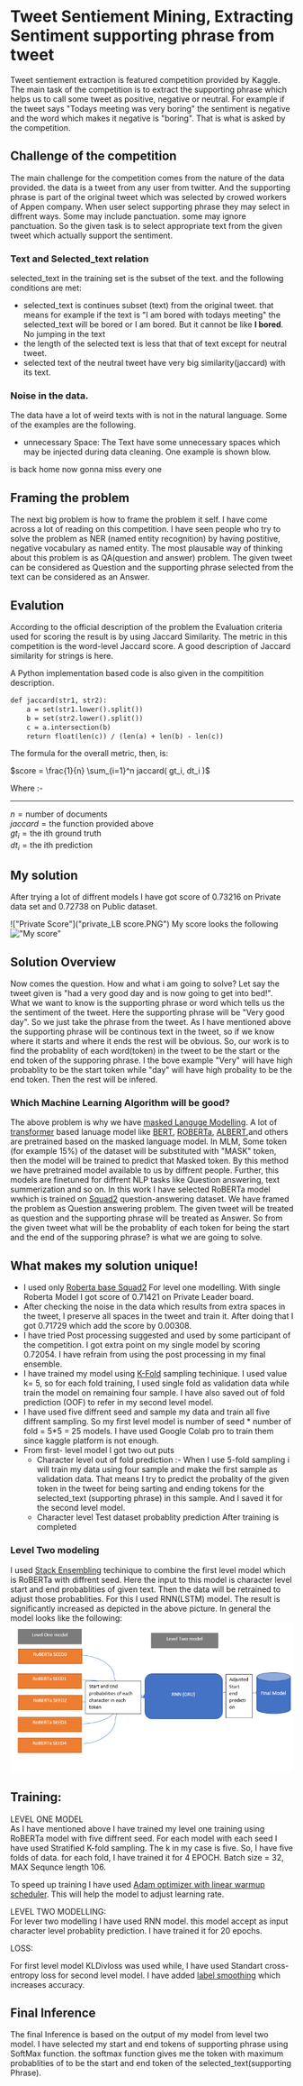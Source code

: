 # Tweet Sentiement Mining, Extracting Sentiment supporting phrase from tweet

Tweet sentiement extraction is featured competition provided by Kaggle. The main task of the competition is to extract the supporting phrase which helps us to call some tweet as positive, negative or neutral. For example if the tweet says "Todays meeting was very boring" the sentiment is negative and the word which makes it negative is "boring". That is what is asked by the competition.

## Challenge of the competition

The main challenge for the competition comes from the nature of the data provided. the data is a tweet from any user from twitter. And the supporting phrase is part of the original tweet which was selected by crowed workers of Appen company. When user select supporting phrase they may select in diffrent ways. Some may include panctuation. some may ignore panctuation.
So the given task is to select appropriate text from the given tweet which actually support the sentiment.

### Text and Selected_text relation

selected_text in the training set is the subset of the text. and the following conditions are met:

- selected_text is continues subset (text) from the original tweet. that means for example if the text is "I am bored with todays meeting" the selected_text will be bored or I am bored. But it cannot be like **I bored**. No jumping in the text
- the length of the selected text is less that that of text except for neutral tweet.
- selected text of the neutral tweet have very big similarity(jaccard) with its text.

### Noise in the data.

The data have a lot of weird texts with is not in the natural language. Some of the examples are the following.

- unnecessary Space: The Text have some unnecessary spaces which may be injected during data cleaning. One example is shown blow.

is back home now gonna miss every one

## Framing the problem

The next big problem is how to frame the problem it self. I have come across a lot of reading on this competition. I have seen people who try to solve the problem as NER (named entity recognition) by having postitive, negative vocabulary as named entity. The most plausable way of thinking about this problem is as QA(question and answer) problem. The given tweet can be considered as Question and the supporting phrase selected from the text can be considered as an Answer.

## Evalution

According to the official description of the problem the Evaluation criteria used for scoring the result is by using Jaccard Similarity. The metric in this competition is the word-level Jaccard score. A good description of Jaccard similarity for strings is here.

A Python implementation based code is also given in the compitition description.

```
def jaccard(str1, str2):
    a = set(str1.lower().split())
    b = set(str2.lower().split())
    c = a.intersection(b)
    return float(len(c)) / (len(a) + len(b) - len(c))
```

The formula for the overall metric, then, is:

$score = \frac{1}{n} \sum_{i=1}^n jaccard( gt_i, dt_i )$

Where :-

---

$n = \textrm{number of documents}$ <br>
$jaccard = \textrm{the function provided above}$ <br>
$gt_i = \textrm{the ith ground truth}$<br>
$dt_i = \textrm{the ith prediction}$

## My solution

After trying a lot of diffrent models I have got score of 0.73216 on Private data set and 0.72738 on Public dataset.

!["Private Score"]("private_LB score.PNG")
My score looks the following
!["My score"]("my_private_score.PNG")

## Solution Overview

Now comes the question. How and what i am going to solve? Let say the tweet given is "had a very good day and is now going to get into bed!". What we want to know is the supporting phrase or word which tells us the the sentiment of the tweet. Here the supporting phrase will be "Very good day". So we just take the phrase from the tweet. As I have mentioned above the supporting phrase will be continous text in the tweet, so if we know where it starts and where it ends the rest will be obvious. So, our work is to find the probablity of each word(token) in the tweet to be the start or the end token of the supporing phrase. I the bove example "Very" will have high probablity to be the start token while "day" will have high probality to be the end token. Then the rest will be infered.

### Which Machine Learning Algorithm will be good?

The above problem is why we have [masked Languge Modelling](https://arxiv.org/abs/2011.00960). A lot of [transformer](https://arxiv.org/abs/1706.03762) based lanuage model like [BERT](https://arxiv.org/abs/1810.04805), [ROBERTa](https://arxiv.org/abs/1907.11692), [ALBERT](https://arxiv.org/abs/1909.11942),and others are pretrained based on the masked language model. In MLM, Some token (for example 15%) of the dataset will be substituted with "MASK" token, then the model will be trained to predict that Masked token. By this method we have pretrained model available to us by diffrent people. Further, this models are finetuned for diffrent NLP tasks like Question answering, text summerization and so on. In this work I have selected RoBERTa model wwhich is trained on [Squad2](https://web.stanford.edu/class/archive/cs/cs224n/cs224n.1194/reports/default/15816213.pdf) question-answering dataset. We have framed the problem as Question answering problem. The given tweet will be treated as question and the supporting phrase will be treated as Answer. So from the given tweet what will be the probablity of each token for being the start and the end of the supporing phrase? is what we are going to solve.

## What makes my solution unique!

- I used only [Roberta base Squad2](https://arxiv.org/abs/1907.11692) For level one modelling. With single Roberta Model I got score of 0.71421 on Private Leader board.
- After checking the noise in the data which results from extra spaces in the tweet, I preserve all spaces in the tweet and train it. After doing that I got 0.71729 which add the score by 0.00308.
- I have tried Post processing suggested and used by some participant of the competition. I got extra point on my single model by scoring 0.72054. I have refrain from using the post processing in my final ensemble.
- I have trained my model using [K-Fold](http://statweb.stanford.edu/~tibs/sta306bfiles/cvwrong.pdf) sampling techinique. I used value k= 5, so for each fold training, I used single fold as validation data while train the model on remaining four sample. I have also saved out of fold prediction (OOF) to refer in my second level model.
- I have used five diffrent seed and sample my data and train all five diffrent sampling. So my first level model is number of seed * number of fold = 5*5 = 25 models. I have used Google Colab pro to train them since kaggle platform is not enough.
- From first- level model I got two out puts
  - Character level out of fold prediction :- When I use 5-fold sampling i will train my data using four sample and make the first sample as validation data. That means I try to predict the probality of the given token in the tweet for being sarting and ending tokens for the selected_text (supporting phrase) in this sample. And I saved it for the second level model.
  - Character level Test dataset probablity prediction After training is completed

### Level Two modeling

I used [Stack Ensembling](https://www.sciencedirect.com/science/article/abs/pii/S0893608005800231) techinique to combine the first level model which is RoBERTa with diffrent seed. Here the input to this model is character level start and end probablities of given text. Then the data will be retrained to adjust those probablities. For this I used RNN(LSTM) model. The result is significantly increased as depicted in the above picture.
In general the model looks like the following:<br>
!["my Model"](https://raw.githubusercontent.com/gbirhanu/tse/main/model.PNG)

## Training:

LEVEL ONE MODEL <br>
As I have mentioned above I have trained my level one training using RoBERTa model with five diffrent seed. For each model with each seed I have used Stratified K-fold sampling. The k in my case is five. So, I have five folds of data. for each fold, I have trained it for 4 EPOCH. Batch size = 32, MAX Sequnce length 106.

To speed up training I have used [Adam optimizer with linear warmup scheduler](https://huggingface.co/transformers/main_classes/optimizer_schedules.html). This will help the model to adjust learning rate. <br>

LEVEL TWO MODELLING:<br>
For lever two modelling I have used RNN model. this model accept as input character level probablity prediction. I have trained it for 20 epochs.

LOSS:

For first level model KLDivloss was used while, I have used Standart cross-entropy loss for second level model. I have added [label smoothing](https://paperswithcode.com/method/label-smoothing) which increases accuracy.

## Final Inference

The final Inference is based on the output of my model from level two model. I have selected my start and end tokens of supporting phrase using SoftMax function. the softmax function gives me the token with maximum probablities of to be the start and end token of the selected_text(supporting Phrase).
